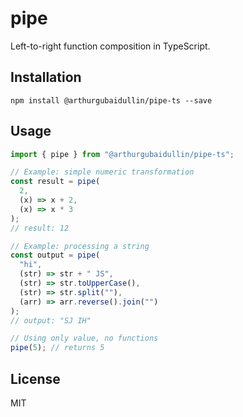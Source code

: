 # pipe

Left-to-right function composition in TypeScript.

## Installation

`npm install @arthurgubaidullin/pipe-ts --save`

## Usage

```ts
import { pipe } from "@arthurgubaidullin/pipe-ts";

// Example: simple numeric transformation
const result = pipe(
  2,
  (x) => x + 2,
  (x) => x * 3
);
// result: 12

// Example: processing a string
const output = pipe(
  "hi",
  (str) => str + " JS",
  (str) => str.toUpperCase(),
  (str) => str.split(""),
  (arr) => arr.reverse().join("")
);
// output: "SJ IH"

// Using only value, no functions
pipe(5); // returns 5
```

## License

MIT
